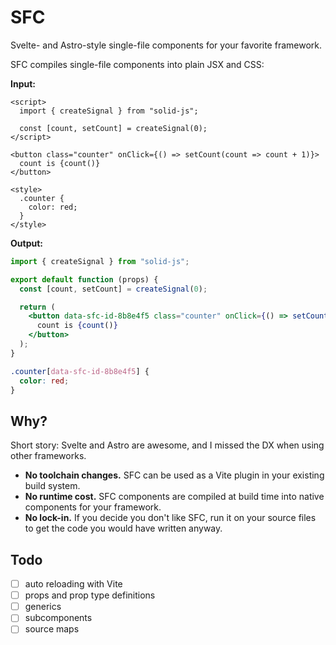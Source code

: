 # SFC

Svelte- and Astro-style single-file components for your favorite framework.

SFC compiles single-file components into plain JSX and CSS:

**Input:**

```svelte
<script>
  import { createSignal } from "solid-js";

  const [count, setCount] = createSignal(0);
</script>

<button class="counter" onClick={() => setCount(count => count + 1)}>
  count is {count()}
</button>

<style>
  .counter {
    color: red;
  }
</style>
```

**Output:**

```jsx
import { createSignal } from "solid-js";

export default function (props) {
  const [count, setCount] = createSignal(0);

  return (
    <button data-sfc-id-8b8e4f5 class="counter" onClick={() => setCount(count => count + 1)}>
      count is {count()}
    </button>
  );
}
```

```css
.counter[data-sfc-id-8b8e4f5] {
  color: red;
}
```

## Why?

Short story: Svelte and Astro are awesome, and I missed the DX when using other frameworks.

- **No toolchain changes.** SFC can be used as a Vite plugin in your existing build system.
- **No runtime cost.** SFC components are compiled at build time into native components for your framework.
- **No lock-in.** If you decide you don't like SFC, run it on your source files to get the code you would have written anyway.

## Todo

- [ ] auto reloading with Vite
- [ ] props and prop type definitions
- [ ] generics
- [ ] subcomponents
- [ ] source maps
